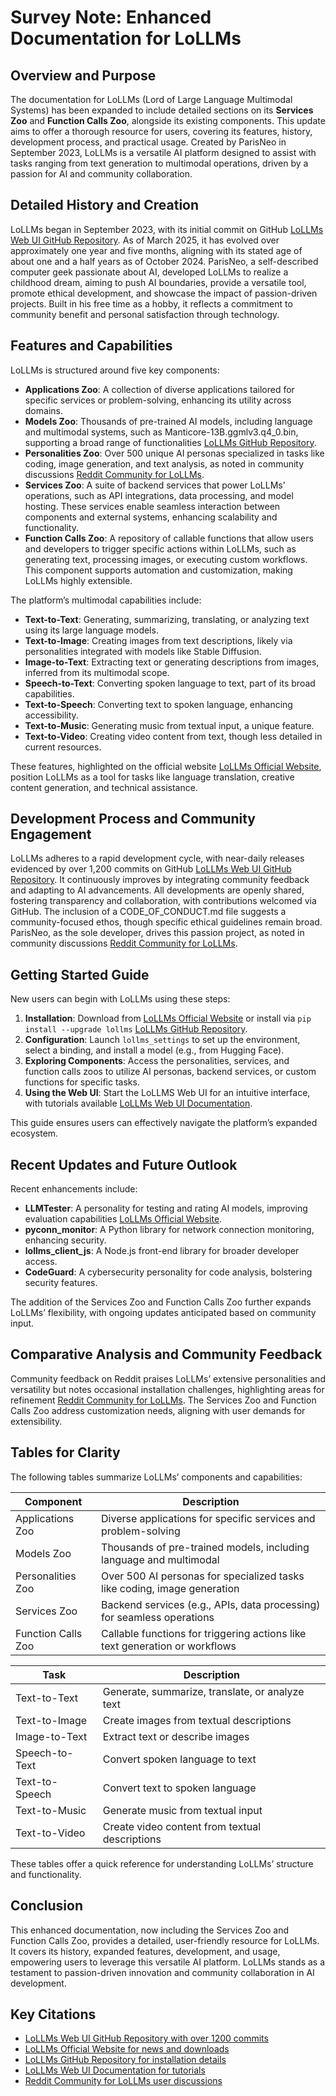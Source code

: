 # Survey Note: Enhanced Documentation for LoLLMs

## Overview and Purpose
The documentation for LoLLMs (Lord of Large Language Multimodal Systems) has been expanded to include detailed sections on its **Services Zoo** and **Function Calls Zoo**, alongside its existing components. This update aims to offer a thorough resource for users, covering its features, history, development process, and practical usage. Created by ParisNeo in September 2023, LoLLMs is a versatile AI platform designed to assist with tasks ranging from text generation to multimodal operations, driven by a passion for AI and community collaboration.

## Detailed History and Creation
LoLLMs began in September 2023, with its initial commit on GitHub [LoLLMs Web UI GitHub Repository](https://github.com/ParisNeo/lollms-webui). As of March 2025, it has evolved over approximately one year and five months, aligning with its stated age of about one and a half years as of October 2024. ParisNeo, a self-described computer geek passionate about AI, developed LoLLMs to realize a childhood dream, aiming to push AI boundaries, provide a versatile tool, promote ethical development, and showcase the impact of passion-driven projects. Built in his free time as a hobby, it reflects a commitment to community benefit and personal satisfaction through technology.

## Features and Capabilities
LoLLMs is structured around five key components:
- **Applications Zoo**: A collection of diverse applications tailored for specific services or problem-solving, enhancing its utility across domains.
- **Models Zoo**: Thousands of pre-trained AI models, including language and multimodal systems, such as Manticore-13B.ggmlv3.q4_0.bin, supporting a broad range of functionalities [LoLLMs GitHub Repository](https://github.com/ParisNeo/lollms).
- **Personalities Zoo**: Over 500 unique AI personas specialized in tasks like coding, image generation, and text analysis, as noted in community discussions [Reddit Community for LoLLMs](https://www.reddit.com/r/lollms/).
- **Services Zoo**: A suite of backend services that power LoLLMs' operations, such as API integrations, data processing, and model hosting. These services enable seamless interaction between components and external systems, enhancing scalability and functionality.
- **Function Calls Zoo**: A repository of callable functions that allow users and developers to trigger specific actions within LoLLMs, such as generating text, processing images, or executing custom workflows. This component supports automation and customization, making LoLLMs highly extensible.

The platform’s multimodal capabilities include:
- **Text-to-Text**: Generating, summarizing, translating, or analyzing text using its large language models.
- **Text-to-Image**: Creating images from text descriptions, likely via personalities integrated with models like Stable Diffusion.
- **Image-to-Text**: Extracting text or generating descriptions from images, inferred from its multimodal scope.
- **Speech-to-Text**: Converting spoken language to text, part of its broad capabilities.
- **Text-to-Speech**: Converting text to spoken language, enhancing accessibility.
- **Text-to-Music**: Generating music from textual input, a unique feature.
- **Text-to-Video**: Creating video content from text, though less detailed in current resources.

These features, highlighted on the official website [LoLLMs Official Website](https://lollms.com/), position LoLLMs as a tool for tasks like language translation, creative content generation, and technical assistance.

## Development Process and Community Engagement
LoLLMs adheres to a rapid development cycle, with near-daily releases evidenced by over 1,200 commits on GitHub [LoLLMs Web UI GitHub Repository](https://github.com/ParisNeo/lollms-webui). It continuously improves by integrating community feedback and adapting to AI advancements. All developments are openly shared, fostering transparency and collaboration, with contributions welcomed via GitHub. The inclusion of a CODE_OF_CONDUCT.md file suggests a community-focused ethos, though specific ethical guidelines remain broad. ParisNeo, as the sole developer, drives this passion project, as noted in community discussions [Reddit Community for LoLLMs](https://www.reddit.com/r/lollms/).

## Getting Started Guide
New users can begin with LoLLMs using these steps:
1. **Installation**: Download from [LoLLMs Official Website](https://lollms.com/) or install via `pip install --upgrade lollms` [LoLLMs GitHub Repository](https://github.com/ParisNeo/lollms).
2. **Configuration**: Launch `lollms_settings` to set up the environment, select a binding, and install a model (e.g., from Hugging Face).
3. **Exploring Components**: Access the personalities, services, and function calls zoos to utilize AI personas, backend services, or custom functions for specific tasks.
4. **Using the Web UI**: Start the LoLLMS Web UI for an intuitive interface, with tutorials available [LoLLMs Web UI Documentation](https://parisneo.github.io/lollms-webui/).

This guide ensures users can effectively navigate the platform’s expanded ecosystem.

## Recent Updates and Future Outlook
Recent enhancements include:
- **LLMTester**: A personality for testing and rating AI models, improving evaluation capabilities [LoLLMs Official Website](https://lollms.com/).
- **pyconn_monitor**: A Python library for network connection monitoring, enhancing security.
- **lollms_client_js**: A Node.js front-end library for broader developer access.
- **CodeGuard**: A cybersecurity personality for code analysis, bolstering security features.

The addition of the Services Zoo and Function Calls Zoo further expands LoLLMs’ flexibility, with ongoing updates anticipated based on community input.

## Comparative Analysis and Community Feedback
Community feedback on Reddit praises LoLLMs’ extensive personalities and versatility but notes occasional installation challenges, highlighting areas for refinement [Reddit Community for LoLLMs](https://www.reddit.com/r/lollms/). The Services Zoo and Function Calls Zoo address customization needs, aligning with user demands for extensibility.

## Tables for Clarity
The following tables summarize LoLLMs’ components and capabilities:

| **Component**         | **Description**                                              |
|-----------------------|--------------------------------------------------------------|
| Applications Zoo      | Diverse applications for specific services and problem-solving |
| Models Zoo            | Thousands of pre-trained models, including language and multimodal |
| Personalities Zoo     | Over 500 AI personas for specialized tasks like coding, image generation |
| Services Zoo          | Backend services (e.g., APIs, data processing) for seamless operations |
| Function Calls Zoo    | Callable functions for triggering actions like text generation or workflows |

| **Task**              | **Description**                                              |
|-----------------------|--------------------------------------------------------------|
| Text-to-Text          | Generate, summarize, translate, or analyze text              |
| Text-to-Image         | Create images from textual descriptions                     |
| Image-to-Text         | Extract text or describe images                              |
| Speech-to-Text        | Convert spoken language to text                              |
| Text-to-Speech        | Convert text to spoken language                              |
| Text-to-Music         | Generate music from textual input                            |
| Text-to-Video         | Create video content from textual descriptions               |

These tables offer a quick reference for understanding LoLLMs’ structure and functionality.

## Conclusion
This enhanced documentation, now including the Services Zoo and Function Calls Zoo, provides a detailed, user-friendly resource for LoLLMs. It covers its history, expanded features, development, and usage, empowering users to leverage this versatile AI platform. LoLLMs stands as a testament to passion-driven innovation and community collaboration in AI development.

## Key Citations
- [LoLLMs Web UI GitHub Repository with over 1200 commits](https://github.com/ParisNeo/lollms-webui)
- [LoLLMs Official Website for news and downloads](https://lollms.com/)
- [LoLLMs GitHub Repository for installation details](https://github.com/ParisNeo/lollms)
- [LoLLMs Web UI Documentation for tutorials](https://parisneo.github.io/lollms-webui/)
- [Reddit Community for LoLLMs user discussions](https://www.reddit.com/r/lollms/)